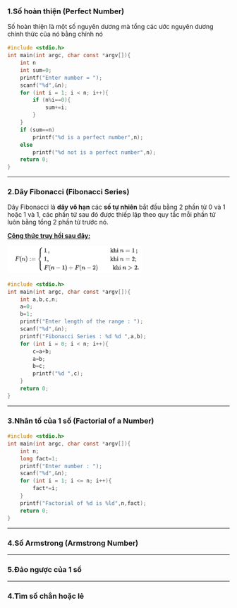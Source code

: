 ### 1.Số hoàn thiện (Perfect Number)

Số hoàn thiện là một số nguyên dương mà tổng các ước nguyên dương chính thức của nó bằng chính nó

```c
#include <stdio.h>
int main(int argc, char const *argv[]){
    int n
    int sum=0;
    printf("Enter number = ");
    scanf("%d",&n);
    for (int i = 1; i < n; i++){
        if (n%i==0){
            sum+=i;
        }
    }
    if (sum==n)
        printf("%d is a perfect number",n);
    else
        printf("%d not is a perfect number",n);
    return 0;
}
```

---

### 2.Dãy Fibonacci (Fibonacci Series)

Dãy Fibonacci là **dãy vô hạn** các **số tự nhiên** bắt đầu bằng 2 phần tử 0 và 1 hoặc 1 và 1, các phần tử sau đó được thiếp lập theo quy tắc mỗi phần tử luôn bằng tổng 2 phần tử trước nó. 

**<u>Công thức truy hồi sau đây:</u>**

<img src="https://raw.githubusercontent.com/Zenfection/Image/master/2020/07/22-16-14-55-A%CC%89nh%20chu%CC%A3p%20Ma%CC%80n%20hi%CC%80nh%202020-07-22%20lu%CC%81c%2016.13.20.png" title="" alt="Ảnh chụp Màn hình 2020-07-22 lúc 16.13.20.png" width="305">

```c
#include <stdio.h>
int main(int argc, char const *argv[]){
	int a,b,c,n;
	a=0;
	b=1;
	printf("Enter length of the range : ");
	scanf("%d",&n);
	printf("Fibonacci Series : %d %d ",a,b);
	for (int i = 0; i < n; i++){
		c=a+b;
		a=b;
		b=c;
		printf("%d ",c);
	}
	return 0;
}
```

---

### 3.Nhân tố của 1 số  (Factorial of a Number)

```c
#include <stdio.h>
int main(int argc, char const *argv[]){
	int n;
	long fact=1;
	printf("Enter number : ");
	scanf("%d",&n);
	for (int i = 1; i <= n; i++){
		fact*=i;
	}
	printf("Factorial of %d is %ld",n,fact);
	return 0;
}
```

---

### 4.Số Armstrong (Armstrong Number)



---

### 5.Đảo ngược của 1 số

---

### 4.Tìm số chẳn hoặc lẻ
